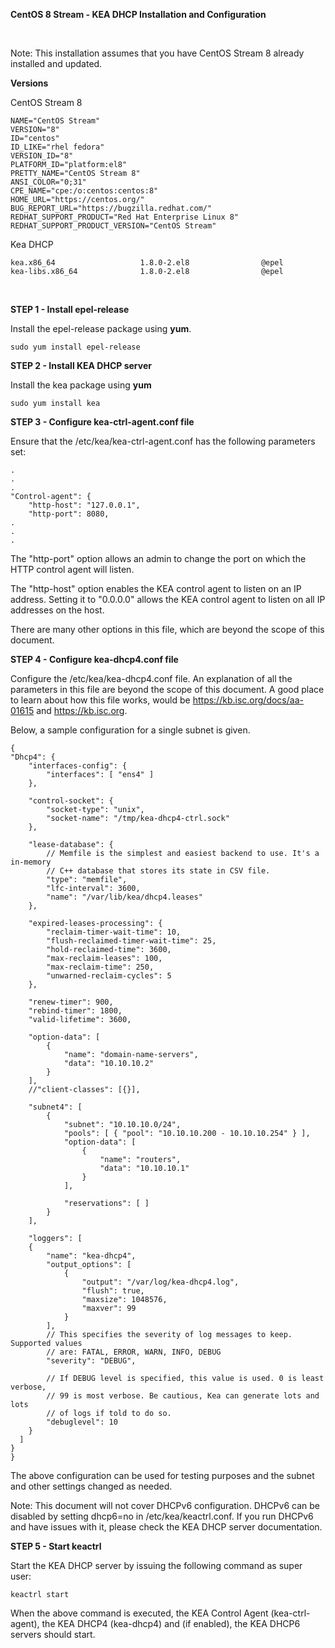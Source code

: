 **CentOS 8 Stream - KEA DHCP Installation and Configuration**

<br />

Note: This installation assumes that you have CentOS Stream 8 already installed 
and updated. 

**Versions**

CentOS Stream 8
```
NAME="CentOS Stream"
VERSION="8"
ID="centos"
ID_LIKE="rhel fedora"
VERSION_ID="8"
PLATFORM_ID="platform:el8"
PRETTY_NAME="CentOS Stream 8"
ANSI_COLOR="0;31"
CPE_NAME="cpe:/o:centos:centos:8"
HOME_URL="https://centos.org/"
BUG_REPORT_URL="https://bugzilla.redhat.com/"
REDHAT_SUPPORT_PRODUCT="Red Hat Enterprise Linux 8"
REDHAT_SUPPORT_PRODUCT_VERSION="CentOS Stream"
```

Kea DHCP
```
kea.x86_64                   1.8.0-2.el8                @epel     
kea-libs.x86_64              1.8.0-2.el8                @epel  
```

<br />


**STEP 1 - Install epel-release**

Install the epel-release package using **yum**.

```
sudo yum install epel-release
```

**STEP 2 - Install KEA DHCP server**

Install the kea package using **yum**

```
sudo yum install kea
```

**STEP 3 - Configure kea-ctrl-agent.conf file**

Ensure that the /etc/kea/kea-ctrl-agent.conf has the following parameters set:

```
.
.
.
"Control-agent": {
    "http-host": "127.0.0.1",
    "http-port": 8080,
.
.
.
```

The "http-port" option allows an admin to change the port on which the HTTP 
control agent will listen. 

The "http-host" option enables the KEA control agent to listen on an IP address.
Setting it to "0.0.0.0" allows the KEA control agent to listen on all IP 
addresses on the host.

There are many other options in this file, which are beyond the scope of this
document.

**STEP 4 - Configure kea-dhcp4.conf file**

Configure the /etc/kea/kea-dhcp4.conf file. An explanation of all the parameters
in this file are beyond the scope of this document. A good place to learn about
how this file works, would be https://kb.isc.org/docs/aa-01615 and 
https://kb.isc.org. 

Below, a sample configuration for a single subnet is given. 

```
{
"Dhcp4": {
    "interfaces-config": {
        "interfaces": [ "ens4" ]
    },

    "control-socket": {
        "socket-type": "unix",
        "socket-name": "/tmp/kea-dhcp4-ctrl.sock"
    },

    "lease-database": {
        // Memfile is the simplest and easiest backend to use. It's a in-memory
        // C++ database that stores its state in CSV file.
        "type": "memfile",
        "lfc-interval": 3600,
        "name": "/var/lib/kea/dhcp4.leases"
    },

    "expired-leases-processing": {
        "reclaim-timer-wait-time": 10,
        "flush-reclaimed-timer-wait-time": 25,
        "hold-reclaimed-time": 3600,
        "max-reclaim-leases": 100,
        "max-reclaim-time": 250,
        "unwarned-reclaim-cycles": 5
    },

    "renew-timer": 900,
    "rebind-timer": 1800,
    "valid-lifetime": 3600,

    "option-data": [
        {
            "name": "domain-name-servers",
            "data": "10.10.10.2"
        }
    ],
    //"client-classes": [{}],

    "subnet4": [
        {
            "subnet": "10.10.10.0/24",
            "pools": [ { "pool": "10.10.10.200 - 10.10.10.254" } ],
            "option-data": [
                {
                    "name": "routers",
                    "data": "10.10.10.1"
                }
            ],

            "reservations": [ ]
        }
    ],

    "loggers": [
    {
        "name": "kea-dhcp4",
        "output_options": [
            {
                "output": "/var/log/kea-dhcp4.log",
                "flush": true,
                "maxsize": 1048576,
                "maxver": 99
            }
        ],
        // This specifies the severity of log messages to keep. Supported values
        // are: FATAL, ERROR, WARN, INFO, DEBUG
        "severity": "DEBUG",

        // If DEBUG level is specified, this value is used. 0 is least verbose,
        // 99 is most verbose. Be cautious, Kea can generate lots and lots
        // of logs if told to do so.
        "debuglevel": 10 
    }
  ]
}
}
```

The above configuration can be used for testing purposes and the subnet and 
other settings changed as needed.

Note: This document will not cover DHCPv6 configuration. DHCPv6 can be disabled
by setting dhcp6=no in /etc/kea/keactrl.conf. If you run DHCPv6 and have issues
with it, please check the KEA DHCP server documentation.

**STEP 5 - Start keactrl**

Start the KEA DHCP server by issuing the following command as super user:

```
keactrl start
````

When the above command is executed, the KEA Control Agent (kea-ctrl-agent), the
KEA DHCP4 (kea-dhcp4) and (if enabled), the KEA DHCP6 servers should start.
